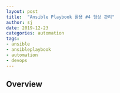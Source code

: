 ```yaml
---
layout: post
title:  "Ansible Playbook 활용 #4 형상 관리"
author: sj
date: 2019-12-23
categories: automation
tags:
- ansible
- ansibleplaybook
- automation
- devops
---
```


## Overview


